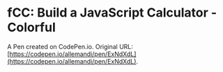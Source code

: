 # fCC: Build a JavaScript Calculator - Colorful

A Pen created on CodePen.io. Original URL: [https://codepen.io/allemandi/pen/ExNdXdL](https://codepen.io/allemandi/pen/ExNdXdL).


